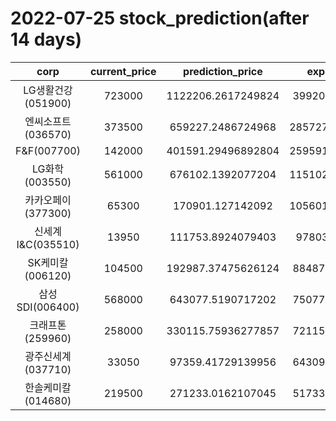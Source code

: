 # 2022-07-25 stock_prediction(after 14 days)

|   corp   |   current_price   |   prediction_price   |   expected_profit   |
|:--------:|:-----------------:|:--------------------:|:-------------------:|
|LG생활건강(051900)|723000|1122206.2617249824|399206.2617249824|
|엔씨소프트(036570)|373500|659227.2486724968|285727.24867249676|
|F&F(007700)|142000|401591.29496892804|259591.29496892804|
|LG화학(003550)|561000|676102.1392077204|115102.13920772041|
|카카오페이(377300)|65300|170901.127142092|105601.12714209201|
|신세계 I&C(035510)|13950|111753.8924079403|97803.8924079403|
|SK케미칼(006120)|104500|192987.37475626124|88487.37475626124|
|삼성SDI(006400)|568000|643077.5190717202|75077.51907172019|
|크래프톤(259960)|258000|330115.75936277857|72115.75936277857|
|광주신세계(037710)|33050|97359.41729139956|64309.41729139956|
|한솔케미칼(014680)|219500|271233.0162107045|51733.01621070452|
